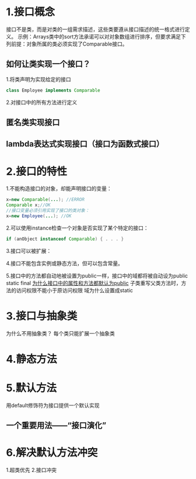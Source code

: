 # 1.接口概念
接口不是类，而是对类的一组需求描述，这些类要遵从接口描述的统一格式进行定义。
示例：Arrays类中的sort方法承诺可以对对象数组进行排序，但要求满足下列前提：对象所属的类必须实现了Comparable接口。

## 如何让类实现一个接口？
1.将类声明为实现给定的接口
```java
class Employee implements Comparable
```

2.对接口中的所有方法进行定义


## 匿名类实现接口

## lambda表达式实现接口（接口为函数式接口）


# 2.接口的特性
1.不能构造接口的对象，却能声明接口的变量：
```java
x=new Comparable(...); //ERROR
Comparable x;//OK
//接口变量必须引用实现了接口的类对象：
x=new Employee(...); //OK
```

2.可以使用instance检查一个对象是否实现了某个特定的接口：
```java
if (anObject instanceof Comparable) { . . . }
```

3.接口可以被扩展：


4.接口不能包含实例或静态方法，但可以包含常量。


5.接口中的方法都自动地被设置为public一样，接口中的域都将被自动设为public static final
[为什么接口中的属性和方法都默认为public](https://blog.csdn.net/qq_44639795/article/details/103110580) 
子类重写父类方法时，方法的访问权限不能小于原访问权限
域为什么设置成static


# 3.接口与抽象类
为什么不用抽象类？
每个类只能扩展一个抽象类

# 4.静态方法



# 5.默认方法
用default修饰符为接口提供一个默认实现

## 一个重要用法——“接口演化”


# 6.解决默认方法冲突
1.超类优先
2.接口冲突


